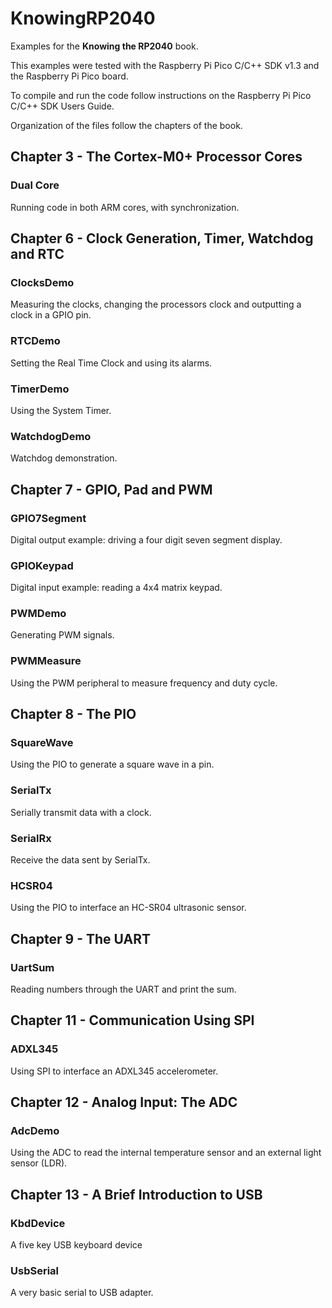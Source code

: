 # KnowingRP2040
Examples for the **Knowing the RP2040** book.

This examples were tested with the Raspberry Pi Pico C/C++ SDK v1.3 and the Raspberry Pi Pico board.

To compile and run the code follow instructions on the Raspberry Pi Pico C/C++ SDK Users Guide.

Organization of the files follow the chapters of the book.

## Chapter 3 - The Cortex-M0+ Processor Cores

### Dual Core

Running code in both ARM cores, with synchronization.

## Chapter 6 - Clock Generation, Timer, Watchdog and RTC

### ClocksDemo

Measuring the clocks, changing the processors clock and outputting a clock in a GPIO pin.

### RTCDemo

Setting the Real Time Clock and using its alarms.

### TimerDemo

Using the System Timer.

### WatchdogDemo

Watchdog demonstration.

## Chapter 7 - GPIO, Pad and PWM

### GPIO7Segment

Digital output example: driving a four digit seven segment display.

### GPIOKeypad

Digital input example: reading a 4x4 matrix keypad.

### PWMDemo

Generating PWM signals.

### PWMMeasure

Using the PWM peripheral to measure frequency and duty cycle.

## Chapter 8 - The PIO

### SquareWave

Using the PIO to generate a square wave in a pin.

### SerialTx

Serially transmit data with a clock.

### SerialRx

Receive the data sent by SerialTx.

### HCSR04

Using the PIO to interface an HC-SR04 ultrasonic sensor.

## Chapter 9 - The UART

### UartSum

Reading numbers through the UART and print the sum.

## Chapter 11 - Communication Using SPI

### ADXL345

Using SPI to interface an ADXL345 accelerometer.

## Chapter 12 - Analog Input: The ADC

### AdcDemo

Using the ADC to read the internal temperature sensor and an external light sensor (LDR).  

## Chapter 13 - A Brief Introduction to USB

### KbdDevice

A five key USB keyboard device

### UsbSerial

A very basic serial to USB adapter.
